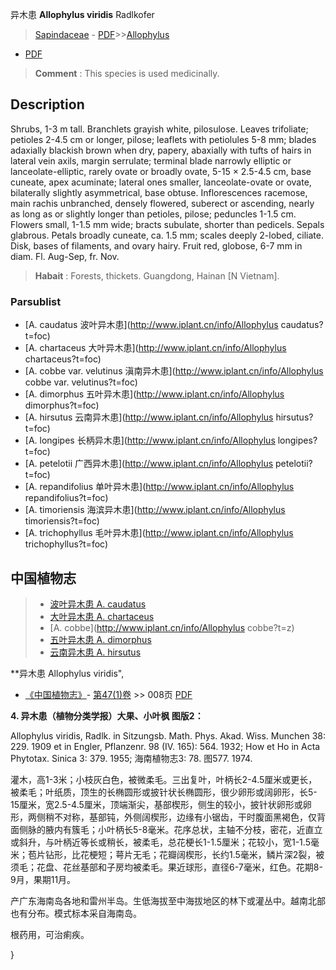 异木患 **Allophylus viridis** Radlkofer

> [Sapindaceae](http://www.iplant.cn/info/Sapindaceae?t=foc) - [PDF](http://www.iplant.cn/foc/pdf/Sapindaceae.pdf)>>[Allophylus](http://www.iplant.cn/info/Allophylus?t=foc)
 - [PDF](http://www.iplant.cn/foc/pdf/Allophylus.pdf)

> **Comment** : 
> This species is used medicinally.

## Description

Shrubs, 1-3 m tall. Branchlets grayish white, pilosulose. Leaves trifoliate; petioles 2-4.5 cm or longer, pilose; leaflets with petiolules 5-8 mm; blades adaxially blackish brown when dry, papery, abaxially with tufts of hairs in lateral vein axils, margin serrulate; terminal blade narrowly elliptic or lanceolate-elliptic, rarely ovate or broadly ovate, 5-15 × 2.5-4.5 cm, base cuneate, apex acuminate; lateral ones smaller, lanceolate-ovate or ovate, bilaterally slightly asymmetrical, base obtuse. Inflorescences racemose, main rachis unbranched, densely flowered, suberect or ascending, nearly as long as or slightly longer than petioles, pilose; peduncles 1-1.5 cm. Flowers small, 1-1.5 mm wide; bracts subulate, shorter than pedicels. Sepals glabrous. Petals broadly cuneate, ca. 1.5 mm; scales deeply 2-lobed, ciliate. Disk, bases of filaments, and ovary hairy. Fruit red, globose, 6-7 mm in diam. Fl. Aug-Sep, fr. Nov.

> **Habait** : 
> Forests, thickets. Guangdong, Hainan [N Vietnam].

### Parsublist

* [A.  caudatus  波叶异木患](http://www.iplant.cn/info/Allophylus caudatus?t=foc)
* [A.  chartaceus  大叶异木患](http://www.iplant.cn/info/Allophylus chartaceus?t=foc)
* [A.  cobbe var. velutinus  滇南异木患](http://www.iplant.cn/info/Allophylus cobbe var. velutinus?t=foc)
* [A.  dimorphus  五叶异木患](http://www.iplant.cn/info/Allophylus dimorphus?t=foc)
* [A.  hirsutus  云南异木患](http://www.iplant.cn/info/Allophylus hirsutus?t=foc)
* [A.  longipes  长柄异木患](http://www.iplant.cn/info/Allophylus longipes?t=foc)
* [A.  petelotii  广西异木患](http://www.iplant.cn/info/Allophylus petelotii?t=foc)
* [A.  repandifolius  单叶异木患](http://www.iplant.cn/info/Allophylus repandifolius?t=foc)
* [A.  timoriensis  海滨异木患](http://www.iplant.cn/info/Allophylus timoriensis?t=foc)
* [A.  trichophyllus  毛叶异木患](http://www.iplant.cn/info/Allophylus trichophyllus?t=foc)

## 中国植物志

> * [波叶异木患  A.  caudatus](Allophylus-caudatus-波叶异木患.md)
> * [大叶异木患  A.  chartaceus](Allophylus-chartaceus-大叶异木患.md)
> * [A.  cobbe](http://www.iplant.cn/info/Allophylus cobbe?t=z)
> * [五叶异木患  A.  dimorphus](Allophylus-dimorphus-五叶异木患.md)
> * [云南异木患  A.  hirsutus](Allophylus-hirsutus-云南异木患.md)

**异木患 Allophylus viridis",

* [《中国植物志》](http://www.iplant.cn/frps)- [第47(1)卷](http://www.iplant.cn/frps/vol/47(1)) >> 008页 [PDF](http://www.iplant.cn/frps/pdf/47(1)/008b.PDF)

**4. 异木患（植物分类学报）大果、小叶枫 图版2：**

Allophylus viridis, Radlk. in Sitzungsb. Math. Phys. Akad. Wiss. Munchen 38: 229. 1909 et in Engler, Pflanzenr. 98 (IV. 165): 564. 1932; How et Ho in Acta Phytotax. Sinica 3: 379. 1955; 海南植物志3: 78. 图577. 1974.

灌木，高1-3米；小枝灰白色，被微柔毛。三出复叶，叶柄长2-4.5厘米或更长，被柔毛；叶纸质，顶生的长椭圆形或披针状长椭圆形，很少卵形或阔卵形，长5-15厘米，宽2.5-4.5厘米，顶端渐尖，基部楔形，侧生的较小，披针状卵形或卵形，两侧稍不对称，基部钝，外侧阔楔形，边缘有小锯齿，干时腹面黑褐色，仅背面侧脉的腋内有簇毛；小叶柄长5-8毫米。花序总状，主轴不分枝，密花，近直立或斜升，与叶柄近等长或稍长，被柔毛，总花梗长1-1.5厘米；花较小，宽1-1.5毫米；苞片钻形，比花梗短；萼片无毛；花瓣阔楔形，长约1.5毫米，鳞片深2裂，被须毛；花盘、花丝基部和子房均被柔毛。果近球形，直径6-7毫米，红色。花期8-9月，果期11月。

产广东海南岛各地和雷州半岛。生低海拔至中海拔地区的林下或灌丛中。越南北部也有分布。模式标本采自海南岛。

根药用，可治痢疾。

}